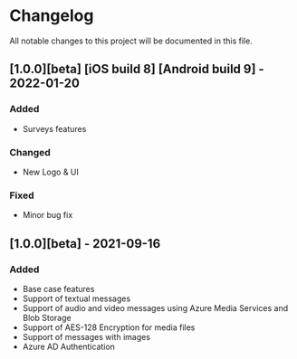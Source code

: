 # Changelog
All notable changes to this project will be documented in this file.

## [1.0.0][beta] [iOS build 8] [Android build 9]  - 2022-01-20
### Added
- Surveys features

### Changed
- New Logo & UI

### Fixed
- Minor bug fix


## [1.0.0][beta] - 2021-09-16
### Added
- Base case features
- Support of textual messages
- Support of audio and video messages using Azure Media Services and Blob Storage
- Support of AES-128 Encryption for media files
- Support of messages with images
- Azure AD Authentication
